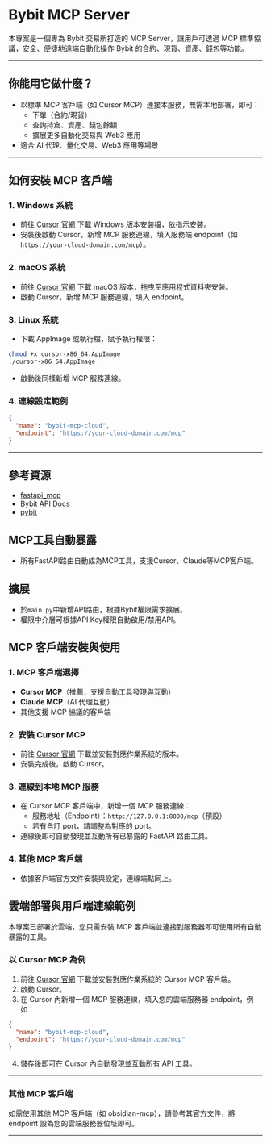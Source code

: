 # Bybit MCP Server

本專案是一個專為 Bybit 交易所打造的 MCP Server，讓用戶可透過 MCP 標準協議，安全、便捷地遠端自動化操作 Bybit 的合約、現貨、資產、錢包等功能。

---

## 你能用它做什麼？
- 以標準 MCP 客戶端（如 Cursor MCP）連接本服務，無需本地部署，即可：
  - 下單（合約/現貨）
  - 查詢持倉、資產、錢包餘額
  - 擴展更多自動化交易與 Web3 應用
- 適合 AI 代理、量化交易、Web3 應用等場景

---

## 如何安裝 MCP 客戶端

### 1. Windows 系統
- 前往 [Cursor 官網](https://www.cursor.so/) 下載 Windows 版本安裝檔，依指示安裝。
- 安裝後啟動 Cursor，新增 MCP 服務連線，填入服務端 endpoint（如 `https://your-cloud-domain.com/mcp`）。

### 2. macOS 系統
- 前往 [Cursor 官網](https://www.cursor.so/) 下載 macOS 版本，拖曳至應用程式資料夾安裝。
- 啟動 Cursor，新增 MCP 服務連線，填入 endpoint。

### 3. Linux 系統
- 下載 AppImage 或執行檔，賦予執行權限：
```bash
chmod +x cursor-x86_64.AppImage
./cursor-x86_64.AppImage
```
- 啟動後同樣新增 MCP 服務連線。

### 4. 連線設定範例
```json
{
  "name": "bybit-mcp-cloud",
  "endpoint": "https://your-cloud-domain.com/mcp"
}
```

---

## 參考資源
- [fastapi_mcp](https://github.com/tadata-org/fastapi_mcp)
- [Bybit API Docs](https://bybit-exchange.github.io/docs/zh-TW/v5/guide)
- [pybit](https://github.com/bybit-exchange/pybit)

## MCP工具自動暴露
- 所有FastAPI路由自動成為MCP工具，支援Cursor、Claude等MCP客戶端。

## 擴展
- 於`main.py`中新增API路由，根據Bybit權限需求擴展。
- 權限中介層可根據API Key權限自動啟用/禁用API。

## MCP 客戶端安裝與使用

### 1. MCP 客戶端選擇
- **Cursor MCP**（推薦，支援自動工具發現與互動）
- **Claude MCP**（AI 代理互動）
- 其他支援 MCP 協議的客戶端

### 2. 安裝 Cursor MCP
- 前往 [Cursor 官網](https://www.cursor.so/) 下載並安裝對應作業系統的版本。
- 安裝完成後，啟動 Cursor。

### 3. 連線到本地 MCP 服務
- 在 Cursor MCP 客戶端中，新增一個 MCP 服務連線：
  - 服務地址（Endpoint）：`http://127.0.0.1:8000/mcp`（預設）
  - 若有自訂 port，請調整為對應的 port。
- 連線後即可自動發現並互動所有已暴露的 FastAPI 路由工具。

### 4. 其他 MCP 客戶端
- 依據客戶端官方文件安裝與設定，連線端點同上。

## 雲端部署與用戶端連線範例

本專案已部署於雲端，您只需安裝 MCP 客戶端並連接到服務器即可使用所有自動暴露的工具。

### 以 Cursor MCP 為例

1. 前往 [Cursor 官網](https://www.cursor.so/) 下載並安裝對應作業系統的 Cursor MCP 客戶端。
2. 啟動 Cursor。
3. 在 Cursor 內新增一個 MCP 服務連線，填入您的雲端服務器 endpoint，例如：

```json
{
  "name": "bybit-mcp-cloud",
  "endpoint": "https://your-cloud-domain.com/mcp"
}
```

4. 儲存後即可在 Cursor 內自動發現並互動所有 API 工具。

---

### 其他 MCP 客戶端

如需使用其他 MCP 客戶端（如 obsidian-mcp），請參考其官方文件，將 endpoint 設為您的雲端服務器位址即可。

--- 
